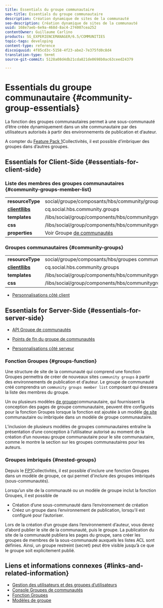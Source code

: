 ```yaml
---
title: Essentials du groupe communautaire
seo-title: Essentials du groupe communautaire
description: Création dynamique de sites de la communauté
seo-description: Création dynamique de sites de la communauté
uuid: 168e7aeb-6e9a-468d-8ac4-274007cea252
contentOwner: Guillaume Carlino
products: SG_EXPERIENCEMANAGER/6.5/COMMUNITIES
topic-tags: developing
content-type: reference
discoiquuid: 4f85cd3c-5158-4f23-abe2-7e375fd0c8d4
translation-type: tm+mt
source-git-commit: 5128a08d4db21cda821de0698b0ac63ceed24379

---
```



# Essentials du groupe communautaire {#community-group-essentials}

La fonction des groupes communautaires permet à une sous-communauté d’être créée dynamiquement dans un site communautaire par des utilisateurs autorisés à partir des environnements de publication et d’auteur.

A compter du [Feature Pack 1](deploy-communities.md#latestfeaturepack)Collectivités, il est possible d’imbriquer des groupes dans d’autres groupes.

## Essentials for Client-Side {#essentials-for-client-side}

### Liste des membres des groupes communautaires {#community-groups-member-list}

<table>
 <tbody>
  <tr>
   <td> <strong>resourceType</strong></td>
   <td>social/groupe/composants/hbs/community/groupmemberlist</td>
  </tr>
  <tr>
   <td> <a href="clientlibs.md"><strong>clientllibs</strong></a></td>
   <td>cq.social.hbs.community.groups</td>
  </tr>
  <tr>
   <td> <strong>templates</strong></td>
   <td> /libs/social/group/components/hbs/communitygroupmemberlist/communitygroupmemberlist.hbs<br /> </td>
  </tr>
  <tr>
   <td> <strong>css</strong></td>
   <td> /libs/social/group/components/hbs/communitygroupmemberlist/clientlibs/memberList.css</td>
  </tr>
  <tr>
   <td><strong>properties</strong></td>
   <td>Voir Groupe <a href="creating-groups.md">de communautés</a></td>
  </tr>
 </tbody>
</table>

### Groupes communautaires {#community-groups}

<table>
 <tbody>
  <tr>
   <td> <strong>resourceType</strong></td>
   <td>social/groupe/composants/hbs/groupes communautaires</td>
  </tr>
  <tr>
   <td> <a href="clientlibs.md"><strong>clientllibs</strong></a></td>
   <td>cq.social.hbs.community.groups</td>
  </tr>
  <tr>
   <td> <strong>templates</strong></td>
   <td> /libs/social/group/components/hbs/communitygroups/communitygroups.hbs<br /> </td>
  </tr>
  <tr>
   <td> <strong>css</strong></td>
   <td> /libs/social/group/components/hbs/communitygroupmemberlist/clientlibs/communitygroups.css</td>
  </tr>
 </tbody>
</table>

* [Personnalisations côté client](client-customize.md)

## Essentials for Server-Side {#essentials-for-server-side}

* [API Groupe de communautés](https://helpx.adobe.com/experience-manager/6-5/sites/developing/using/reference-materials/javadoc/com/adobe/cq/social/group/client/api/package-summary.html)

* [Points de fin du groupe de communautés](https://helpx.adobe.com/experience-manager/6-5/sites/developing/using/reference-materials/javadoc/com/adobe/cq/social/group/client/endpoints/package-summary.html)

* [Personnalisations côté serveur](server-customize.md)

### Fonction Groupes {#groups-function}

Une structure de site de la communauté qui comprend une fonction [](functions.md#groups-function) Groupes permettra de créer de nouveaux sites `community groups` à partir des environnements de publication et d’auteur. Le groupe de communauté créé comprendra un `community groups member list` composant qui dressera la liste des membres du groupe.

Un ou plusieurs modèles [de groupe](tools-groups.md)communautaire, qui fournissent la conception des pages de groupe communautaire, peuvent être configurés pour la fonction Groupes lorsque la fonction est ajoutée à un modèle [de site](sites.md) communautaire ou imbriquée dans un modèle de groupe communautaire.

L’inclusion de plusieurs modèles de groupes communautaires entraîne la présentation d’une conception à l’utilisateur autorisé au moment de la création d’un nouveau groupe communautaire pour le site communautaire, comme le montre la section sur les groupes [](creating-groups.md) communautaires pour les auteurs.

### Groupes imbriqués {#nested-groups}

Depuis le [FP1](deploy-communities.md#latestfeaturepack)Collectivités, il est possible d&#39;inclure une fonction Groupes dans un modèle de groupe, ce qui permet d&#39;inclure des groupes imbriqués (sous-communautés).

Lorsqu’un site de la communauté ou un modèle de groupe inclut la fonction Groupes, il est possible de

* Création d’une sous-communauté dans l’environnement de création
* Créez un groupe dans l’environnement de publication, lorsqu’il est configuré pour l’autoriser.

Lors de la création d’un groupe dans l’environnement d’auteur, vous devez d’abord publier le site de la communauté, puis le groupe. La publication du site de la communauté publiera les pages du groupe, sans créer les groupes de membres de la sous-communauté auxquels les listes ACL sont définies. Ainsi, un groupe restreint (secret) peut être visible jusqu’à ce que le groupe soit explicitement publié.

## Liens et informations connexes {#links-and-related-information}

* [Gestion des utilisateurs et des groupes d’utilisateurs](users.md)
* [Console Groupes de communautés](groups.md)
* [Fonction Groupes](functions.md#groups-function)
* [Modèles de groupe](tools-groups.md)

